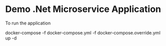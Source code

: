 # Demo .Net Microservice Application
To run the application

docker-compose -f docker-compose.yml -f docker-compose.override.yml up -d
